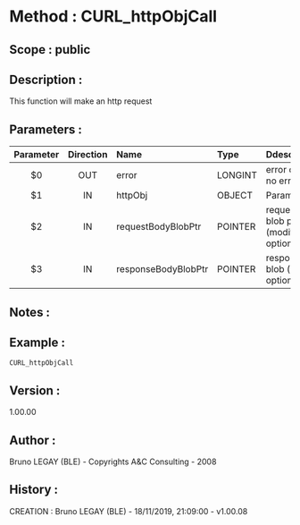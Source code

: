 ﻿# **Method :** CURL_httpObjCall## **Scope :** public## **Description :** This function will make an http request## **Parameters :** | Parameter | Direction | Name | Type | Ddescription | |:----:|:----:|:----|:----|:----| | $0 | OUT | error | LONGINT | error code (0 if no error) | | $1 | IN | httpObj | OBJECT | ParamDescription | | $2 | IN | requestBodyBlobPtr | POINTER | request body blob pointer (modified, optional) | | $3 | IN | responseBodyBlobPtr | POINTER | response body blob (modified, optional) | ## **Notes :** ## **Example :** ```CURL_httpObjCall```## **Version :** 1.00.00## **Author :** Bruno LEGAY (BLE) - Copyrights A&C Consulting - 2008## **History :**  CREATION : Bruno LEGAY (BLE) - 18/11/2019, 21:09:00 - v1.00.08
